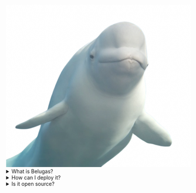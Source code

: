 <img src="belugas.png">
<details>
  <summary>What is Belugas?</summary>

  Beluga is a modified version of the original Ultraviolet, by being static it is able to run on almost anything. It is also small in size and efficient.

</details>
<details>
  <summary>How can I deploy it?</summary>

 I recommend using Cloudflare Pages. It is free and easy to create an account.
 Visit https://pages.dev to learn more.

</details>
<details>
  <summary>Is it open source?</summary>

 By being on Github, Belugas allows anyone to fork, edit, and deploy the software freely. No credit needed, enjoy.

</details>
